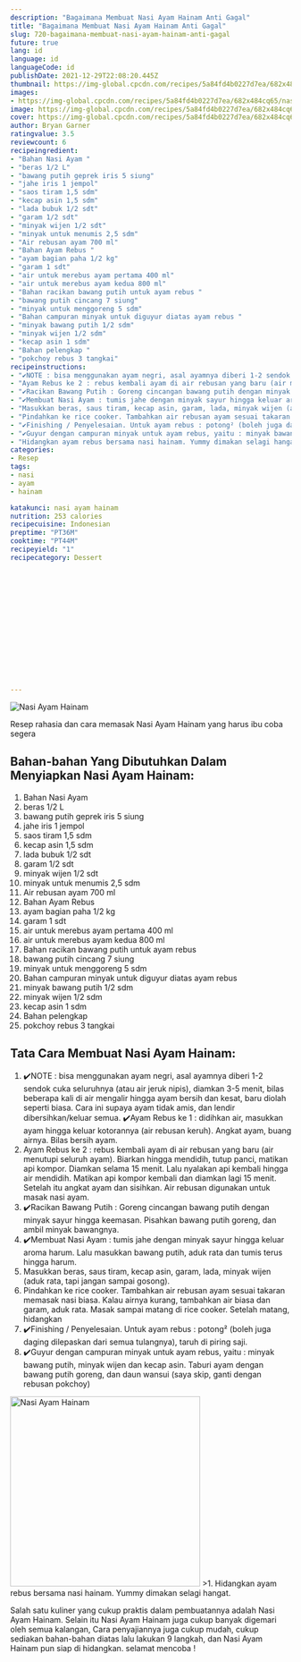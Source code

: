 ```yaml
---
description: "Bagaimana Membuat Nasi Ayam Hainam Anti Gagal"
title: "Bagaimana Membuat Nasi Ayam Hainam Anti Gagal"
slug: 720-bagaimana-membuat-nasi-ayam-hainam-anti-gagal
future: true
lang: id
language: id
languageCode: id
publishDate: 2021-12-29T22:08:20.445Z 
thumbnail: https://img-global.cpcdn.com/recipes/5a84fd4b0227d7ea/682x484cq65/nasi-ayam-hainam-foto-resep-utama.webp
images:
- https://img-global.cpcdn.com/recipes/5a84fd4b0227d7ea/682x484cq65/nasi-ayam-hainam-foto-resep-utama.webp
image: https://img-global.cpcdn.com/recipes/5a84fd4b0227d7ea/682x484cq65/nasi-ayam-hainam-foto-resep-utama.webp
cover: https://img-global.cpcdn.com/recipes/5a84fd4b0227d7ea/682x484cq65/nasi-ayam-hainam-foto-resep-utama.webp
author: Bryan Garner
ratingvalue: 3.5
reviewcount: 6
recipeingredient:
- "Bahan Nasi Ayam "
- "beras 1/2 L"
- "bawang putih geprek iris 5 siung"
- "jahe iris 1 jempol"
- "saos tiram 1,5 sdm"
- "kecap asin 1,5 sdm"
- "lada bubuk 1/2 sdt"
- "garam 1/2 sdt"
- "minyak wijen 1/2 sdt"
- "minyak untuk menumis 2,5 sdm"
- "Air rebusan ayam 700 ml"
- "Bahan Ayam Rebus "
- "ayam bagian paha 1/2 kg"
- "garam 1 sdt"
- "air untuk merebus ayam pertama 400 ml"
- "air untuk merebus ayam kedua 800 ml"
- "Bahan racikan bawang putih untuk ayam rebus "
- "bawang putih cincang 7 siung"
- "minyak untuk menggoreng 5 sdm"
- "Bahan campuran minyak untuk diguyur diatas ayam rebus "
- "minyak bawang putih 1/2 sdm"
- "minyak wijen 1/2 sdm"
- "kecap asin 1 sdm"
- "Bahan pelengkap "
- "pokchoy rebus 3 tangkai"
recipeinstructions:
- "✔️NOTE : bisa menggunakan ayam negri, asal ayamnya diberi 1-2 sendok cuka seluruhnya (atau air jeruk nipis), diamkan 3-5 menit, bilas beberapa kali di air mengalir hingga ayam bersih dan kesat, baru diolah seperti biasa. Cara ini supaya ayam tidak amis, dan lendir dibersihkan/keluar semua. ✔️Ayam Rebus ke 1 : didihkan air, masukkan ayam hingga keluar kotorannya (air rebusan keruh). Angkat ayam, buang airnya. Bilas bersih ayam."
- "Ayam Rebus ke 2 : rebus kembali ayam di air rebusan yang baru (air menutupi seluruh ayam). Biarkan hingga mendidih, tutup panci, matikan api kompor. Diamkan selama 15 menit. Lalu nyalakan api kembali hingga air mendidih. Matikan api kompor kembali dan diamkan lagi 15 menit. Setelah itu angkat ayam dan sisihkan. Air rebusan digunakan untuk masak nasi ayam."
- "✔️Racikan Bawang Putih : Goreng cincangan bawang putih dengan minyak sayur hingga keemasan. Pisahkan bawang putih goreng, dan ambil minyak bawangnya."
- "✔️Membuat Nasi Ayam : tumis jahe dengan minyak sayur hingga keluar aroma harum. Lalu masukkan bawang putih, aduk rata dan tumis terus hingga harum."
- "Masukkan beras, saus tiram, kecap asin, garam, lada, minyak wijen (aduk rata, tapi jangan sampai gosong)."
- "Pindahkan ke rice cooker. Tambahkan air rebusan ayam sesuai takaran memasak nasi biasa. Kalau airnya kurang, tambahkan air biasa dan garam, aduk rata. Masak sampai matang di rice cooker. Setelah matang, hidangkan"
- "✔️Finishing / Penyelesaian. Untuk ayam rebus : potong² (boleh juga daging dilepaskan dari semua tulangnya), taruh di piring saji."
- "✔️Guyur dengan campuran minyak untuk ayam rebus, yaitu : minyak bawang putih, minyak wijen dan kecap asin. Taburi ayam dengan bawang putih goreng, dan daun wansui (saya skip, ganti dengan rebusan pokchoy)"
- "Hidangkan ayam rebus bersama nasi hainam. Yummy dimakan selagi hangat."
categories:
- Resep
tags:
- nasi
- ayam
- hainam

katakunci: nasi ayam hainam 
nutrition: 253 calories
recipecuisine: Indonesian
preptime: "PT36M"
cooktime: "PT44M"
recipeyield: "1"
recipecategory: Dessert


     
    
    
    
    
    
    
    
    
    
    
      
    
---
```



![Nasi Ayam Hainam](https://img-global.cpcdn.com/recipes/5a84fd4b0227d7ea/682x484cq65/nasi-ayam-hainam-foto-resep-utama.webp)

Resep rahasia dan cara memasak  Nasi Ayam Hainam yang harus ibu coba segera

<!--inarticleads1-->

## Bahan-bahan Yang Dibutuhkan Dalam Menyiapkan Nasi Ayam Hainam:

1. Bahan Nasi Ayam 
1. beras 1/2 L
1. bawang putih geprek iris 5 siung
1. jahe iris 1 jempol
1. saos tiram 1,5 sdm
1. kecap asin 1,5 sdm
1. lada bubuk 1/2 sdt
1. garam 1/2 sdt
1. minyak wijen 1/2 sdt
1. minyak untuk menumis 2,5 sdm
1. Air rebusan ayam 700 ml
1. Bahan Ayam Rebus 
1. ayam bagian paha 1/2 kg
1. garam 1 sdt
1. air untuk merebus ayam pertama 400 ml
1. air untuk merebus ayam kedua 800 ml
1. Bahan racikan bawang putih untuk ayam rebus 
1. bawang putih cincang 7 siung
1. minyak untuk menggoreng 5 sdm
1. Bahan campuran minyak untuk diguyur diatas ayam rebus 
1. minyak bawang putih 1/2 sdm
1. minyak wijen 1/2 sdm
1. kecap asin 1 sdm
1. Bahan pelengkap 
1. pokchoy rebus 3 tangkai



<!--inarticleads2-->

## Tata Cara Membuat Nasi Ayam Hainam:

1. ✔️NOTE : bisa menggunakan ayam negri, asal ayamnya diberi 1-2 sendok cuka seluruhnya (atau air jeruk nipis), diamkan 3-5 menit, bilas beberapa kali di air mengalir hingga ayam bersih dan kesat, baru diolah seperti biasa. Cara ini supaya ayam tidak amis, dan lendir dibersihkan/keluar semua. ✔️Ayam Rebus ke 1 : didihkan air, masukkan ayam hingga keluar kotorannya (air rebusan keruh). Angkat ayam, buang airnya. Bilas bersih ayam.
1. Ayam Rebus ke 2 : rebus kembali ayam di air rebusan yang baru (air menutupi seluruh ayam). Biarkan hingga mendidih, tutup panci, matikan api kompor. Diamkan selama 15 menit. Lalu nyalakan api kembali hingga air mendidih. Matikan api kompor kembali dan diamkan lagi 15 menit. Setelah itu angkat ayam dan sisihkan. Air rebusan digunakan untuk masak nasi ayam.
1. ✔️Racikan Bawang Putih : Goreng cincangan bawang putih dengan minyak sayur hingga keemasan. Pisahkan bawang putih goreng, dan ambil minyak bawangnya.
1. ✔️Membuat Nasi Ayam : tumis jahe dengan minyak sayur hingga keluar aroma harum. Lalu masukkan bawang putih, aduk rata dan tumis terus hingga harum.
1. Masukkan beras, saus tiram, kecap asin, garam, lada, minyak wijen (aduk rata, tapi jangan sampai gosong).
1. Pindahkan ke rice cooker. Tambahkan air rebusan ayam sesuai takaran memasak nasi biasa. Kalau airnya kurang, tambahkan air biasa dan garam, aduk rata. Masak sampai matang di rice cooker. Setelah matang, hidangkan
1. ✔️Finishing / Penyelesaian. Untuk ayam rebus : potong² (boleh juga daging dilepaskan dari semua tulangnya), taruh di piring saji.
1. ✔️Guyur dengan campuran minyak untuk ayam rebus, yaitu : minyak bawang putih, minyak wijen dan kecap asin. Taburi ayam dengan bawang putih goreng, dan daun wansui (saya skip, ganti dengan rebusan pokchoy)
<img class="lazyload" data-src="//assets-global.cpcdn.com/assets/icons/button_play-2c75c40dde080a61004c1f40b05d8f140eaff45d7e9e6481dc71c63d2e7c4909.png" alt="Nasi Ayam Hainam" width="340" height="340">
>1. Hidangkan ayam rebus bersama nasi hainam. Yummy dimakan selagi hangat.




Salah satu kuliner yang cukup praktis dalam pembuatannya adalah  Nasi Ayam Hainam. Selain itu  Nasi Ayam Hainam  juga cukup banyak digemari oleh semua kalangan, Cara penyajiannya juga cukup mudah, cukup sediakan bahan-bahan diatas lalu lakukan 9 langkah, dan  Nasi Ayam Hainam  pun siap di hidangkan. selamat mencoba !
